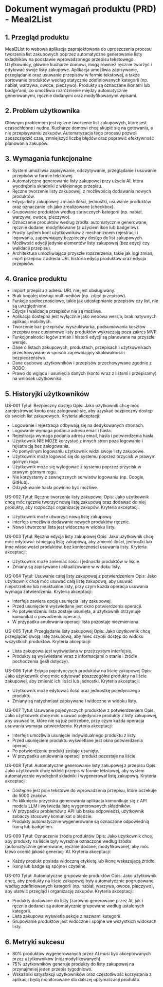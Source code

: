 # Dokument wymagań produktu (PRD) - Meal2List

## 1. Przegląd produktu

Meal2List to webowa aplikacja zaprojektowana do uproszczenia procesu tworzenia list zakupowych poprzez automatyczne generowanie listy składników na podstawie wprowadzonego przepisu tekstowego. Użytkownicy, głównie kucharze domowi, mogą również ręcznie tworzyć i edytować swoje listy zakupowe. Aplikacja umożliwia zapisywanie, przeglądanie oraz usuwanie przepisów w formie tekstowej, a także sortowanie produktów według statycznie zdefiniowanych kategorii (np. nabiał, warzywa, owoce, pieczywo). Produkty są oznaczane ikonami lub badge'ami, co umożliwia rozróżnienie między automatycznie generowanymi, ręcznie dodanymi oraz modyfikowanymi wpisami.

## 2. Problem użytkownika

Głównym problemem jest ręczne tworzenie list zakupowych, które jest czasochłonne i nudne. Kucharze domowi chcą skupić się na gotowaniu, a nie przepisywaniu zakupów. Automatyzacja tego procesu pozwoli zaoszczędzić czas, zmniejszyć liczbę błędów oraz poprawić efektywność planowania zakupów.

## 3. Wymagania funkcjonalne

- System umożliwia zapisywanie, odczytywanie, przeglądanie i usuwanie przepisów w formie tekstowej.
- Automatyczne generowanie listy zakupowej przy użyciu AI, która wyodrębnia składniki z wklejonego przepisu.
- Ręczne tworzenie listy zakupowej, z możliwością dodawania nowych produktów.
- Edycja listy zakupowej: zmiana ilości, jednostki, usuwanie produktów oraz oznaczanie ich jako zrealizowane (checkbox).
- Grupowanie produktów według statycznych kategorii (np. nabiał, warzywa, owoce, pieczywo).
- Oznaczenie produktów według źródła: automatycznie generowane, ręcznie dodane, modyfikowane (z użyciem ikon lub badge'ów).
- Prosty system kont użytkowników z mechanizmem rejestracji i logowania, zapewniający bezpieczny dostęp do list zakupowych.
- Możliwość edycji jedynie elementów listy zakupowej (bez edycji czy walidacji przepisu).
- Architektura umożliwiająca przyszłe rozszerzenia, takie jak logi zmian, imprt przepisu z adredu URL historia edycji produktów oraz edycja przepisów.

## 4. Granice produktu

- Import przepisu z adresu URL nie jest obsługiwany.
- Brak bogatej obsługi multimediów (np. zdjęć przepisów).
- Funkcje społecznościowe, takie jak udostępnianie przepisów czy list, nie są uwzględnione.
- Edycja i walidacja przepisów nie są możliwe.
- Aplikacja dostępna jest wyłącznie jako webowa wersja; brak natywnych aplikacji mobilnych.
- Tworzenie baz przepisów, wyszukiwarka, podsumowania kosztów przepisu oraz customowe listy produktów wykraczają poza zakres MVP.
- Funkcjonalności logów zmian i historii edycji są planowane na przyszłe wersje.
- Dane o listach zakupowych, produktach, przepisach i użytkownikach przechowywane w sposób zapewniający skalowalność i bezpieczeństwo.
- Dane osobowe użytkowników i przepisów przechowywane zgodnie z RODO.
- Prawo do wglądu i usunięcia danych (konto wraz z listami i przepisamy) na wniosek użytkownika.

## 5. Historyjki użytkowników

US-001
Tytuł: Bezpieczny dostęp
Opis: Jako użytkownik chcę móc zarejestrować konto oraz zalogować się, aby uzyskać bezpieczny dostęp do swoich list zakupowych.
Kryteria akceptacji:

- Logowanie i rejestracja odbywają się na dedykowanych stronach.
- Logowanie wymaga podania adresu email i hasła.
- Rejestracja wymaga podania adresu email, hasła i potwierdzenia hasła.
- Użytkownik NIE MOŻE korzystać z innych stron poza logowanie i rejestracją bez zalogowania.
- Po pomyślnym logowaniu użytkownik widzi swoje listy zakupowe.
- Użytkownik może logować się do systemu poprzez przycisk w prawym górnym rogu.
- Użytkownik może się wylogować z systemu poprzez przycisk w prawym górnym rogu.
- Nie korzystamy z zewnętrznych serwisów logowania (np. Google, GitHub).
- Odzyskiwanie hasła powinno być możliwe.

US-002
Tytuł: Ręczne tworzenie listy zakupowej
Opis: Jako użytkownik chcę móc ręcznie tworzyć nową listę zakupową oraz dodawać do niej produkty, aby rozpocząć organizację zakupów.
Kryteria akceptacji:

- Użytkownik może utworzyć nową listę zakupową.
- Interfejs umożliwia dodawanie nowych produktów ręcznie.
- Nowo utworzona lista jest widoczna w widoku listy.

US-003
Tytuł: Ręczna edycja listy zakupowej
Opis: Jako użytkownik chcę móc edytować istniejącą listę zakupową, aby zmienić ilości, jednostki lub inne właściwości produktów, bez konieczności usuwania listy.
Kryteria akceptacji:

- Użytkownik może zmieniać ilości i jednostki produktów w liście.
- Zmiany są zapisywane i aktualizowane w widoku listy.

US-004
Tytuł: Usuwanie całej listy zakupowej z potwierdzeniem
Opis: Jako użytkownik chcę móc usuwać całą listę zakupową, aby usuwać niepotrzebne lub nieaktualne listy, przy czym każda operacja usuwania wymaga zatwierdzenia.
Kryteria akceptacji:

- Interfejs zawiera opcję usunięcia listy zakupowej.
- Przed usunięciem wyświetlane jest okno potwierdzenia operacji.
- Po potwierdzeniu lista zostaje usunięta, a użytkownik otrzymuje komunikat o powodzeniu operacji.
- W przypadku anulowania operacji lista pozostaje niezmieniona.

US-005
Tytuł: Przeglądanie listy zakupowej
Opis: Jako użytkownik chcę przeglądać swoją listę zakupową, aby mieć szybki dostęp do widoku wszystkich produktów.
Kryteria akceptacji:

- Lista zakupowa jest wyświetlana w przejrzystym interfejsie.
- Produkty są wyświetlane wraz z informacjami o stanie i źródle pochodzenia (jeśli dotyczy).

US-006
Tytuł: Edycja pojedynczych produktów na liście zakupowej
Opis: Jako użytkownik chcę móc edytować poszczególne produkty na liście zakupowej, aby zmienić ich ilości lub jednostki.
Kryteria akceptacji:

- Użytkownik może edytować ilość oraz jednostkę pojedynczego produktu.
- Zmiany są natychmiast zapisywane i widoczne w widoku listy.

US-007
Tytuł: Usuwanie pojedynczych produktów z potwierdzeniem
Opis: Jako użytkownik chcę móc usuwać pojedyncze produkty z listy zakupowej, aby usuwać te, które nie są już potrzebne, przy czym każda operacja usuwania wymaga zatwierdzenia.
Kryteria akceptacji:

- Interfejs umożliwia usunięcie indywidualnego produktu z listy.
- Przed usunięciem produktu wyświetlane jest okno potwierdzenia operacji.
- Po potwierdzeniu produkt zostaje usunięty.
- W przypadku anulowania operacji produkt pozostaje na liście.

US-008
Tytuł: Automatyczne generowanie listy zakupowej z przepisu
Opis: Jako użytkownik chcę wkleić przepis w formie tekstowej, aby system automatycznie wyodrębnił składniki i wygenerował listę zakupową.
Kryteria akceptacji:

- Dostępne jest pole tekstowe do wprowadzenia przepisu, które oczekuje do 5000 znaków.
- Po kliknięciu przycisku generowania aplikacja komunikuje się z API modelu LLM i wyświetla listę wygenerowanych składników.
- W przypadku problemów z API lub braku odpowiedzi, użytkownik zobaczy stosowny komunikat o błędzie.
- Produkty automatycznie wygenerowane są oznaczone odpowiednią ikoną lub badge'em.

US-009
Tytuł: Oznaczenie źródła produktów
Opis: Jako użytkownik chcę, aby produkty na liście były wyraźnie oznaczone według źródła (automatycznie generowane, ręcznie dodane, modyfikowane), aby móc łatwo ocenić jakość generacji AI.
Kryteria akceptacji:

- Każdy produkt posiada widoczną etykietę lub ikonę wskazującą źródło.
- Ikony lub badge są spójne i czytelne.

US-010
Tytuł: Automatyczne grupowanie produktów
Opis: Jako użytkownik chcę, aby produkty na liście zakupowej były automatycznie pogrupowane według zdefiniowanych kategorii (np. nabiał, warzywa, owoce, pieczywo), aby ułatwić przegląd i organizację zakupów.
Kryteria akceptacji:

- Produkty dodawane do listy (zarówno generowane przez AI, jak i ręcznie dodane) są automatycznie grupowane według ustalonych kategorii.
- Lista zakupowa wyświetla sekcje z nazwami kategorii.
- Grupowanie produktów jest widoczne i spójne we wszystkich widokach listy.

## 6. Metryki sukcesu

- 80% produktów wygenerowanych przez AI musi być akceptowanych przez użytkowników (niezmodyfikowanych).
- 75% użytkowników generuje produkty do listy zakupowej na przynajmniej jeden przepis tygodniowo.
- Wskaźniki satysfakcji użytkowników oraz częstotliwość korzystania z aplikacji będą monitorowane dla dalszej optymalizacji produktu.
